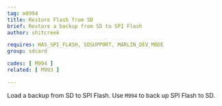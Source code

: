 ```yaml
---
tag: m0994
title: Restore Flash from SD
brief: Restore a backup from SD to SPI Flash
author: shitcreek

requires: HAS_SPI_FLASH, SDSUPPORT, MARLIN_DEV_MODE
group: sdcard

codes: [ M994 ]
related: [ M993 ]

---
```


Load a backup from SD to SPI Flash. Use `M994` to back up SPI Flash to SD.
